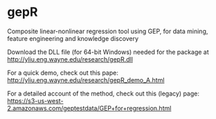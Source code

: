 # gepR
Composite linear-nonlinear regression tool using GEP, for data mining, feature engineering and knowledge discovery

Download the DLL file (for 64-bit Windows) needed for the package at http://yliu.eng.wayne.edu/research/gepR.dll

For a quick demo, check out this pape: http://yliu.eng.wayne.edu/research/gepR_demo_A.html

For a detailed account of the method, check out this (legacy) page: https://s3-us-west-2.amazonaws.com/geptestdata/GEP+for+regression.html
